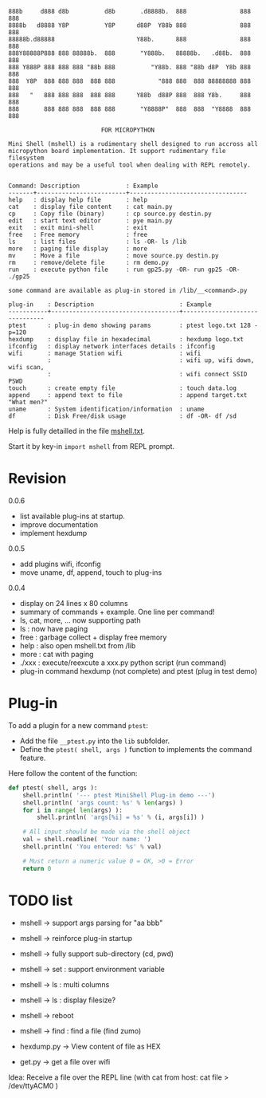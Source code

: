 ```
888b     d888 d8b          d8b       .d8888b.  888               888 888
8888b   d8888 Y8P          Y8P      d88P  Y88b 888               888 888
88888b.d88888                       Y88b.      888               888 888
888Y88888P888 888 88888b.  888       "Y888b.   88888b.   .d88b.  888 888
888 Y888P 888 888 888 "88b 888          "Y88b. 888 "88b d8P  Y8b 888 888
888  Y8P  888 888 888  888 888            "888 888  888 88888888 888 888
888   "   888 888 888  888 888      Y88b  d88P 888  888 Y8b.     888 888
888       888 888 888  888 888       "Y8888P"  888  888  "Y8888  888 888

                          FOR MICROPYTHON

Mini Shell (mshell) is a rudimentary shell designed to run accross all
micropython board implementation. It support rudimentary file filesystem
operations and may be a useful tool when dealing with REPL remotely.


Command: Description             : Example
-------+-------------------------+---------------------------------
help   : display help file       : help
cat    : display file content    : cat main.py
cp     : Copy file (binary)      : cp source.py destin.py
edit   : start text editor       : pye main.py
exit   : exit mini-shell         : exit
free   : Free memory             : free
ls     : list files              : ls -OR- ls /lib
more   : paging file display     : more
mv     : Move a file             : move source.py destin.py
rm     : remove/delete file      : rm demo.py
run    : execute python file     : run gp25.py -OR- run gp25 -OR- ./gp25

some command are available as plug-in stored in /lib/__<command>.py

plug-in    : Description                        : Example
-----------+------------------------------------+-------------------------------
ptest      : plug-in demo showing params        : ptest logo.txt 128 -p=120
hexdump    : display file in hexadecimal        : hexdump logo.txt
ifconfig   : display network interfaces details : ifconfig
wifi       : manage Station wifi                : wifi
           :                                    : wifi up, wifi down, wifi scan,
           :                                    : wifi connect SSID PSWD
touch      : create empty file                  : touch data.log
append     : append text to file                : append target.txt "What men?"
uname      : System identification/information  : uname
df         : Disk Free/disk usage               : df -OR- df /sd
```
Help is fully detailled in the file [mshell.txt](lib/mshell.txt).

Start it by key-in `import mshell` from REPL prompt.

# Revision
0.0.6
* list available plug-ins at startup.
* improve documentation
* implement hexdump

0.0.5
* add plugins wifi, ifconfig
* move uname, df, append, touch to plug-ins

0.0.4
* display on 24 lines x 80 columns
* summary of commands + example. One line per command!
* ls, cat, more, ... now supporting path
* ls : now have paging
* free : garbage collect + display free memory
* help : also open mshell.txt from /lib
* more : cat with paging
* ./xxx : execute/reexcute a xxx.py python script (run command)
* plug-in command hexdump (not complete) and ptest (plug in test demo)

# Plug-in

To add a plugin for a new command `ptest`:
* Add the file `__ptest.py` into the `lib` subfolder.
* Define the `ptest( shell, args )` function to implements the command feature.

Here follow the content of the function:

``` python
def ptest( shell, args ):
	shell.println( '--- ptest MiniShell Plug-in demo ---')
	shell.println( 'args count: %s' % len(args) )
	for i in range( len(args) ):
		shell.println( 'args[%i] = %s' % (i, args[i]) )

	# All input should be made via the shell object
	val = shell.readline( 'Your name: ')
	shell.println( 'You entered: %s' % val)

	# Must return a numeric value 0 = OK, >0 = Error
	return 0
```

# TODO list

* mshell -> support args parsing for "aa bbb"
* mshell -> reinforce plug-in startup
* mshell -> fully support sub-directory (cd, pwd)
* mshell -> set : support environment variable
* mshell -> ls : multi columns
* mshell -> ls : display filesize?
* mshell -> reboot
* mshell -> find : find a file (find zumo)
* hexdump.py -> View content of file as HEX

* get.py -> get a file over wifi

Idea: Receive a file over the REPL line (with cat from host: cat file > /dev/ttyACM0 )
